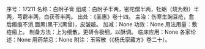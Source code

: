 序号：17211
名称：白附子膏
组成：白附子半两，密陀僧半两，牡蛎（烧为粉）半两，芎藭半两，白茯苓半两。
出处：《圣惠》卷十四。
主治：伤寒生豌豆疮，愈后瘢痕不消,面黑(黑干)(黑曾)，皮皱皴。
加减：None
功效：None
用法用量：敷疮瘢上。
制备方法：上为细散，更研令极细，以酥调。
临床应用：None
各家论述：None
用药禁忌：None
附注：玉容散（《杨氏家藏方》卷二十）。
